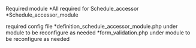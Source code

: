 Required module
*All required for Schedule_accessor
*Schedule_accessor_module

required config file
*definition_schedule_accessor_module.php under module to be reconfigure as needed
*form_validation.php under module to be reconfigure as needed